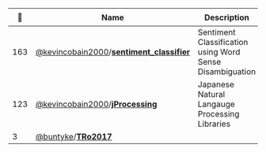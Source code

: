 |:star2: | Name | Description | 🌍|
|---|---|---|---|
|163|[@kevincobain2000](https://github.com/kevincobain2000)/[**sentiment_classifier**](https://github.com/kevincobain2000/sentiment_classifier)|Sentiment Classification using Word Sense Disambiguation||
|123|[@kevincobain2000](https://github.com/kevincobain2000)/[**jProcessing**](https://github.com/kevincobain2000/jProcessing)|Japanese Natural Langauge Processing Libraries|[:arrow_upper_right:](http://readthedocs.org/docs/jprocessing/en/latest/)|
|3|[@buntyke](https://github.com/buntyke)/[**TRo2017**](https://github.com/buntyke/TRo2017)|||

